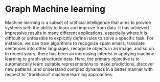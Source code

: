 # Graph Machine learning

Machine learning is a subset of artificial intelligence that aims to provide systems with the
ability to learn and improve from data. It has achieved impressive results in many different
applications, especially where it is difficult or unfeasible to explicitly define rules to solve
a specific task. For instance, we can train algorithms to recognize spam emails, translate
sentences into other languages, recognize objects in an image, and so on.
In recent years, there has been an increasing interest in applying machine learning to
graph-structured data. Here, the primary objective is to automatically learn suitable
representations to make predictions, discover new patterns, and understand complex
dynamics in a better manner with respect to "traditional" machine learning approaches.
